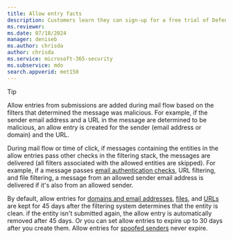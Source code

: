 ```yaml
---
title: Allow entry facts
description: Customers learn they can sign-up for a free trial of Defender for Office 365.
ms.reviewer: 
ms.date: 07/18/2024
manager: deniseb
ms.author: chrisda
author: chrisda
ms.service: microsoft-365-security
ms.subservice: mdo
search.appverid: met150
---
```


> [!TIP]
> Allow entries from submissions are added during mail flow based on the filters that determined the message was malicious. For example, if the sender email address and a URL in the message are determined to be malicious, an allow entry is created for the sender (email address or domain) and the URL.
>
> During mail flow or time of click, if messages containing the entities in the allow entries pass other checks in the filtering stack, the messages are delivered (all filters associated with the allowed entities are skipped). For example, if a message passes [email authentication checks](../defender-office-365/email-authentication-about.md), URL filtering, and file filtering, a message from an allowed sender email address is delivered if it's also from an allowed sender.
>
> By default, allow entries for [domains and email addresses](../defender-office-365/submissions-admin.md#report-good-email-to-microsoft), [files](../defender-office-365/submissions-admin.md#report-good-email-attachments-to-microsoft), and [URLs](../defender-office-365/submissions-admin.md#report-good-urls-to-microsoft) are kept for 45 days after the filtering system determines that the entity is clean. if the entity isn't submitted again, the allow entry is automatically removed after 45 days. Or you can set allow entries to expire up to 30 days after you create them. Allow entries for [spoofed senders](../defender-office-365/tenant-allow-block-list-email-spoof-configure.md#create-allow-entries-for-spoofed-senders) never expire.
